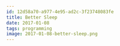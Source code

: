 ```yaml
---
id: 12d58a70-a977-4e95-ad2c-3f23748083fe
title: Better Sleep
date: 2017-01-08
tags: programming
image: 2017-01-08-better-sleep.png
---
```



